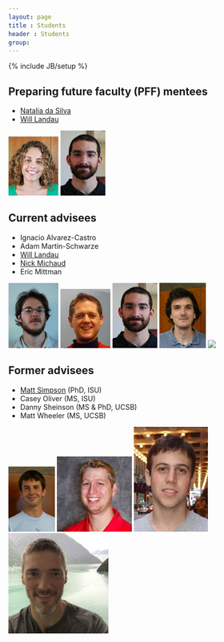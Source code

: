 ```yaml
---
layout: page
title : Students
header : Students
group: 
---
```

{% include JB/setup %}

## Preparing future faculty (PFF) mentees

- [Natalia da Silva](http://ndasilva.public.iastate.edu/)
- [Will Landau](http://will-landau.com/)

![](student_figs/ndasilva.jpg)
![](student_figs/landau.jpg)

## Current advisees

- Ignacio Alvarez-Castro 
- Adam Martin-Schwarze
- [Will Landau](http://will-landau.com/)
- [Nick Michaud ](http://www.public.iastate.edu/~michaud/homepage.html)
- Eric Mittman 

![](student_figs/ialvarez.jpg)
![](student_figs/adamms.jpg)
![](student_figs/landau.jpg)
![](student_figs/michaud.jpg)
![](student_figs/mittman.jpg)

## Former advisees

- [Matt Simpson](http://www.themattsimpson.com/) (PhD, ISU)
- Casey Oliver (MS, ISU)
- Danny Sheinson (MS & PhD, UCSB)
- Matt Wheeler (MS, UCSB)

![](student_figs/simpsonm.jpg)
![](student_figs/oliver.jpg)
![](student_figs/sheinson.jpg)
![](student_figs/wheeler.jpg)
